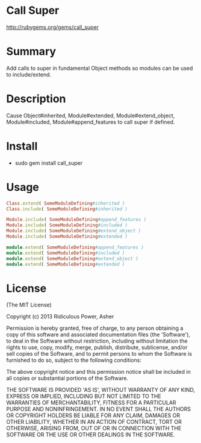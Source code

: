 # Call Super #

http://rubygems.org/gems/call_super

# Summary #

Add calls to super in fundamental Object methods so modules can be used to include/extend.

# Description #

Cause Object#inherited, Module#extended, Module#extend_object, Module#included, Module#append_features to call super if defined.

# Install #

* sudo gem install call_super

# Usage #

```ruby
Class.extend( SomeModuleDefining#inherited )
Class.include( SomeModuleDefining#inherited )

Module.include( SomeModuleDefining#append_features )
Module.include( SomeModuleDefining#included )
Module.include( SomeModuleDefining#extend_object )
Module.include( SomeModuleDefining#extended )

module.extend( SomeModuleDefining#append_features )
module.extend( SomeModuleDefining#included )
module.extend( SomeModuleDefining#extend_object )
module.extend( SomeModuleDefining#extended )
```

# License #

  (The MIT License)

  Copyright (c) 2013 Ridiculous Power, Asher

  Permission is hereby granted, free of charge, to any person obtaining
  a copy of this software and associated documentation files (the
  'Software'), to deal in the Software without restriction, including
  without limitation the rights to use, copy, modify, merge, publish,
  distribute, sublicense, and/or sell copies of the Software, and to
  permit persons to whom the Software is furnished to do so, subject to
  the following conditions:

  The above copyright notice and this permission notice shall be
  included in all copies or substantial portions of the Software.

  THE SOFTWARE IS PROVIDED 'AS IS', WITHOUT WARRANTY OF ANY KIND,
  EXPRESS OR IMPLIED, INCLUDING BUT NOT LIMITED TO THE WARRANTIES OF
  MERCHANTABILITY, FITNESS FOR A PARTICULAR PURPOSE AND NONINFRINGEMENT.
  IN NO EVENT SHALL THE AUTHORS OR COPYRIGHT HOLDERS BE LIABLE FOR ANY
  CLAIM, DAMAGES OR OTHER LIABILITY, WHETHER IN AN ACTION OF CONTRACT,
  TORT OR OTHERWISE, ARISING FROM, OUT OF OR IN CONNECTION WITH THE
  SOFTWARE OR THE USE OR OTHER DEALINGS IN THE SOFTWARE.
